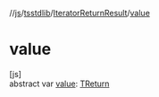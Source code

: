 //[js](../../../index.md)/[tsstdlib](../index.md)/[IteratorReturnResult](index.md)/[value](value.md)

# value

[js]\
abstract var [value](value.md): [TReturn](index.md)
